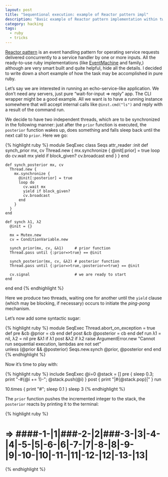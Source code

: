 ```yaml
---
layout: post
title: "Sequentional execution: example of Reactor pattern impl"
description: "Basic example of Reactor pattern implementation within two threads"
category: hacking
tags:
  - ruby
  - tricks
---
```

[Reactor pattern](http://en.wikipedia.org/wiki/Reactor_pattern) is an event handling pattern
for operating service requests delivered concurrently to a service handler by one or more inputs. All
the ready-to-use ruby implementations (like [EventMachine](http://rubyeventmachine.com/) and family,)
although are very smart built and quite helpful, hide all the details. I decided to write down a short
example of how the task may be accomplished in pure ruby.

Let’s say we are interested in running an echo-service-like application. We don’t need any servers,
just pure “wait-for-input ⇒ reply” app. The CLI wrapper might be a good example. All we want is to have
a running instance somewhere that will accept internal calls like `@inst.cmd("ls")` and reply with
a result of the command run.

We decide to have two independent threads, which are to be synchronized in the following manner: just
after the `prior` function is executed, the `posterior` function wakes up, does something and falls sleep
back until the next call to `prior`. Here we go:

{% highlight ruby %}
module SeqExec
  class Seqs
    attr_reader :init
    def synch_prior mx, cv
      Thread.new {
        mx.synchronize {
          @init[:prior] = true
          loop do
            cv.wait mx
            yield if block_given?
            cv.broadcast
          end
        }
      }
    end

    def synch_posterior mx, cv
      Thread.new {
        mx.synchronize {
          @init[:posterior] = true
          loop do
            cv.wait mx
            yield if block_given?
            cv.broadcast
          end
        }
      }
    end

    def synch λ1, λ2
      @init = {}

      mx = Mutex.new
      cv = ConditionVariable.new

      synch_prior(mx, cv, &λ1)     # prior function
      Thread.pass until {:prior=>true} == @init

      synch_posterior(mx, cv, &λ2) # posterior function
      Thread.pass until {:prior=>true,:posterior=>true} == @init

      cv.signal                    # we are ready to start
    end
  end
end
{% endhighlight %}

Here we produce two threads, waiting one for another until the `yield` clause
(which may be blocking, if necessary) occurs to initiate the _ping-pong_ mechanism.

Let’s now add some syntactic sugar:

{% highlight ruby %}
module SeqExec
  Thread.abort_on_exception = true
  def pre &cb
    @prior = cb
  end
  def post &cb
    @posterior = cb
  end
  def run λ1 = nil, λ2 = nil
    pre &λ1 if λ1
    post &λ2 if λ2
    raise ArgumentError.new "Cannot run sequential execution, lambdas are not set" \
      unless (@prior && @posterior)
    Seqs.new.synch @prior, @posterior
  end
end
{% endhighlight %}

Now it’s time to play with:

{% highlight ruby %}
include SeqExec
@i=0
@stack = []
pre { sleep 0.3; print "-#{@i += 1}-"; @stack.push(@i) }
post { print "|#{@stack.pop}|" }
run

10.times { print "#"; sleep 0.1 }
sleep 3
{% endhighlight %}

The `prior` function pushes the incremented integer to the stack, the `posterior` reacts
by printing it to the terminal:

{% highlight ruby %}
# ⇒ ####-1-|1|###-2-|2|###-3-|3|-4-|4|-5-|5|-6-|6|-7-|7|-8-|8|-9-|9|-10-|10|-11-|11|-12-|12|-13-|13|
{% endhighlight %}


